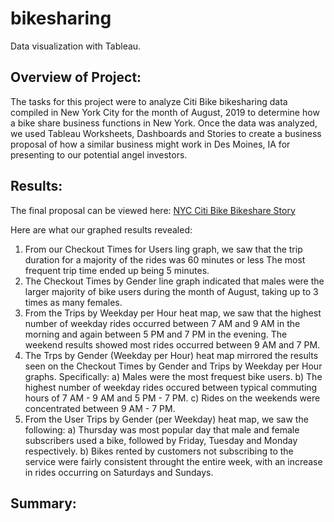 # bikesharing
Data visualization with Tableau.

## Overview of Project:
The tasks for this project were to analyze Citi Bike bikesharing data compiled in New York City for the month of August, 2019 to determine how a bike share business functions in New York. Once the data was analyzed, we used Tableau Worksheets, Dashboards and Stories to create a business proposal of how a similar business might work in Des Moines, IA for presenting to our potential angel investors.

## Results:
The final proposal can be viewed here:
[NYC Citi Bike Bikeshare Story](https://public.tableau.com/app/profile/jason.mueller/viz/NYCCitiBikeChallenge_16430763340860/NYCCitiBikeBikeshareStory?publish=yes)

Here are what our graphed results revealed:
1) From our Checkout Times for Users ling graph, we saw that the trip duration for a majority of the rides was 60 minutes or less The most frequent trip time ended up being 5 minutes.
2) The Checkout Times by Gender line graph indicated that males were the larger majority of bike users during the month of August, taking up to 3 times as many females.
3) From the Trips by Weekday per Hour heat map, we saw that the highest number of weekday rides occurred between 7 AM and 9 AM in the morning and again between 5 PM and 7 PM in the evening. The weekend results showed most rides occurred between 9 AM and 7 PM.
4) The Trps by Gender (Weekday per Hour) heat map mirrored the results seen on the Checkout Times by Gender and Trips by Weekday per Hour graphs. Specifically:
    a) Males were the most frequest bike users.
    b) The highest number of weekday rides occured between typical commuting hours of 7 AM - 9 AM and 5 PM - 7 PM.
    c) Rides on the weekends were concentrated between 9 AM - 7 PM.
5) From the User Trips by Gender (per Weekday) heat map, we saw the following:
    a) Thursday was most popular day that male and female subscribers used a bike, followed by Friday, Tuesday and Monday respectively.
    b) Bikes rented by customers not subscribing to the service were fairly consistent throught the entire week, with an increase in rides occurring on Saturdays and Sundays.

## Summary:
